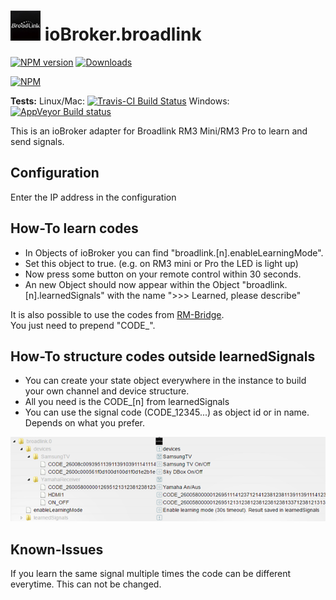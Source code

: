 ![Logo](admin/broadlink.png) 
ioBroker.broadlink  
==================

[![NPM version](http://img.shields.io/npm/v/iobroker.broadlink.svg)](https://www.npmjs.com/package/iobroker.broadlink)
[![Downloads](https://img.shields.io/npm/dm/iobroker.broadlink.svg)](https://www.npmjs.com/package/iobroker.broadlink)

[![NPM](https://nodei.co/npm/iobroker.broadlink.png?downloads=true)](https://nodei.co/npm/iobroker.broadlink/)

**Tests:** Linux/Mac: [![Travis-CI Build Status](https://travis-ci.org/hieblmedia/ioBroker.broadlink.svg?branch=master)](https://travis-ci.org/hieblmedia/ioBroker.broadlink)
Windows: [![AppVeyor Build status](https://ci.appveyor.com/api/projects/status/pil6266rrtw6l5c0?svg=true)](https://ci.appveyor.com/project/hieblmedia/iobroker-broadlink)

This is an ioBroker adapter for Broadlink RM3 Mini/RM3 Pro to learn and send signals.

## Configuration
Enter the IP address in the configuration

## How-To learn codes
* In Objects of ioBroker you can find "broadlink.[n].enableLearningMode".
* Set this object to true. (e.g. on RM3 mini or Pro the LED is light up)
* Now press some button on your remote control within 30 seconds.
* An new Object should now appear within the Object "broadlink.[n].learnedSignals" with the name ">>> Learned, please describe"

It is also possible to use the codes from [RM-Bridge](http://rm-bridge.fun2code.de/).  
You just need to prepend "CODE_".

## How-To structure codes outside learnedSignals
* You can create your state object everywhere in the instance to build your own channel and device structure.
* All you need is the CODE_[n] from learnedSignals
* You can use the signal code (CODE_12345...) as object id or in name. Depends on what you prefer.

![Simple object structure example](admin/structure_example.png)

## Known-Issues
If you learn the same signal multiple times the code can be different everytime. This can not be changed.
